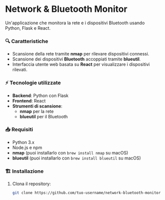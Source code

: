 # Network & Bluetooth Monitor

Un'applicazione che monitora la rete e i dispositivi Bluetooth usando Python, Flask e React.

### 🔍 **Caratteristiche**

- Scansione della rete tramite **nmap** per rilevare dispositivi connessi.
- Scansione dei dispositivi **Bluetooth** accoppiati tramite **blueutil**.
- Interfaccia utente web basata su **React** per visualizzare i dispositivi rilevati.

### ⚡ **Tecnologie utilizzate**

- **Backend**: Python con Flask
- **Frontend**: React
- **Strumenti di scansione**:
  - **nmap** per la rete
  - **blueutil** per il Bluetooth

### 📥 **Requisiti**

- Python 3.x
- Node.js e npm
- **nmap** (puoi installarlo con `brew install nmap` su macOS)
- **blueutil** (puoi installarlo con `brew install blueutil` su macOS)

### 🏗️ **Installazione**

1. Clona il repository:
   ```bash
   git clone https://github.com/tuo-username/network-bluetooth-monitor.git
